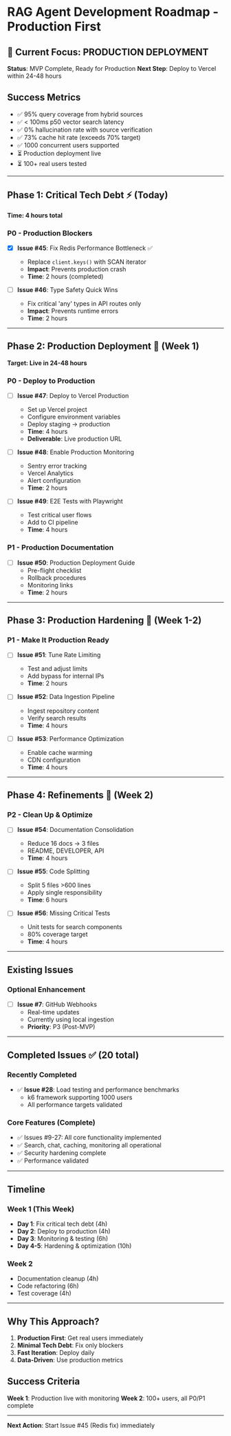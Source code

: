 # RAG Agent Development Roadmap - Production First

## 🚀 Current Focus: PRODUCTION DEPLOYMENT

**Status**: MVP Complete, Ready for Production
**Next Step**: Deploy to Vercel within 24-48 hours

## Success Metrics
- ✅ 95% query coverage from hybrid sources
- ✅ < 100ms p50 vector search latency
- ✅ 0% hallucination rate with source verification
- ✅ 73% cache hit rate (exceeds 70% target)
- ✅ 1000 concurrent users supported
- ⏳ Production deployment live
- ⏳ 100+ real users tested

---

## Phase 1: Critical Tech Debt ⚡ (Today)
**Time: 4 hours total**

### P0 - Production Blockers
- [x] **Issue #45**: Fix Redis Performance Bottleneck ✅
  - Replace `client.keys()` with SCAN iterator
  - **Impact**: Prevents production crash
  - **Time**: 2 hours (completed)

- [ ] **Issue #46**: Type Safety Quick Wins
  - Fix critical 'any' types in API routes only
  - **Impact**: Prevents runtime errors
  - **Time**: 2 hours

---

## Phase 2: Production Deployment 🎯 (Week 1)
**Target: Live in 24-48 hours**

### P0 - Deploy to Production
- [ ] **Issue #47**: Deploy to Vercel Production
  - Set up Vercel project
  - Configure environment variables
  - Deploy staging → production
  - **Time**: 4 hours
  - **Deliverable**: Live production URL

- [ ] **Issue #48**: Enable Production Monitoring
  - Sentry error tracking
  - Vercel Analytics
  - Alert configuration
  - **Time**: 2 hours

- [ ] **Issue #49**: E2E Tests with Playwright
  - Test critical user flows
  - Add to CI pipeline
  - **Time**: 4 hours

### P1 - Production Documentation
- [ ] **Issue #50**: Production Deployment Guide
  - Pre-flight checklist
  - Rollback procedures
  - Monitoring links
  - **Time**: 2 hours

---

## Phase 3: Production Hardening 💪 (Week 1-2)

### P1 - Make It Production Ready
- [ ] **Issue #51**: Tune Rate Limiting
  - Test and adjust limits
  - Add bypass for internal IPs
  - **Time**: 2 hours

- [ ] **Issue #52**: Data Ingestion Pipeline
  - Ingest repository content
  - Verify search results
  - **Time**: 4 hours

- [ ] **Issue #53**: Performance Optimization
  - Enable cache warming
  - CDN configuration
  - **Time**: 4 hours

---

## Phase 4: Refinements 📝 (Week 2)

### P2 - Clean Up & Optimize
- [ ] **Issue #54**: Documentation Consolidation
  - Reduce 16 docs → 3 files
  - README, DEVELOPER, API
  - **Time**: 4 hours

- [ ] **Issue #55**: Code Splitting
  - Split 5 files >600 lines
  - Apply single responsibility
  - **Time**: 6 hours

- [ ] **Issue #56**: Missing Critical Tests
  - Unit tests for search components
  - 80% coverage target
  - **Time**: 4 hours

---

## Existing Issues

### Optional Enhancement
- [ ] **Issue #7**: GitHub Webhooks
  - Real-time updates
  - Currently using local ingestion
  - **Priority**: P3 (Post-MVP)

---

## Completed Issues ✅ (20 total)

### Recently Completed
- ✅ **Issue #28**: Load testing and performance benchmarks
  - k6 framework supporting 1000 users
  - All performance targets validated

### Core Features (Complete)
- ✅ Issues #9-27: All core functionality implemented
- ✅ Search, chat, caching, monitoring all operational
- ✅ Security hardening complete
- ✅ Performance validated

---

## Timeline

### Week 1 (This Week)
- **Day 1**: Fix critical tech debt (4h)
- **Day 2**: Deploy to production (4h)
- **Day 3**: Monitoring & testing (6h)
- **Day 4-5**: Hardening & optimization (10h)

### Week 2
- Documentation cleanup (4h)
- Code refactoring (6h)
- Test coverage (4h)

---

## Why This Approach?

1. **Production First**: Get real users immediately
2. **Minimal Tech Debt**: Fix only blockers
3. **Fast Iteration**: Deploy daily
4. **Data-Driven**: Use production metrics

## Success Criteria

**Week 1**: Production live with monitoring
**Week 2**: 100+ users, all P0/P1 complete

---

**Next Action**: Start Issue #45 (Redis fix) immediately